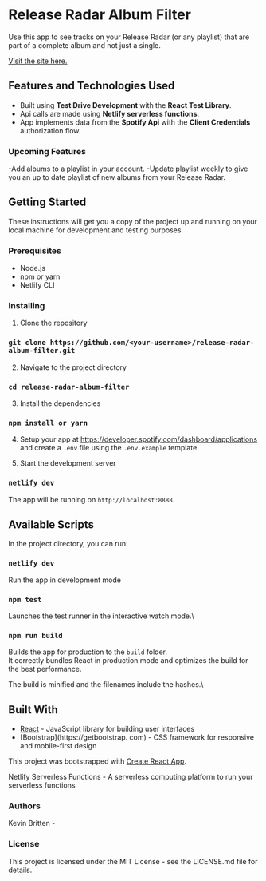 # Release Radar Album Filter

Use this app to see tracks on your Release Radar (or any playlist) that are part of a complete album and not just a single.

[Visit the site here.](https://famous-bunny-a4183b.netlify.app/)

## Features and Technologies Used

- Built using **Test Drive Development** with the **React Test Library**.
- Api calls are made using **Netlify serverless functions**.
- App implements data from the **Spotify Api** with the **Client Credentials** authorization flow.

### Upcoming Features

-Add albums to a playlist in your account.
-Update playlist weekly to give you an up to date playlist of new albums from your Release Radar.

## Getting Started

These instructions will get you a copy of the project up and running on your local machine for development and testing purposes.

### Prerequisites

- Node.js
- npm or yarn
- Netlify CLI

### Installing

1. Clone the repository

### `git clone https://github.com/<your-username>/release-radar-album-filter.git`

2. Navigate to the project directory

### `cd release-radar-album-filter`

3. Install the dependencies

### `npm install or yarn`

4. Setup your app at https://developer.spotify.com/dashboard/applications and create a `.env` file using the `.env.example` template

5. Start the development server

### `netlify dev`

The app will be running on `http://localhost:8888`.

## Available Scripts

In the project directory, you can run:

### `netlify dev`

Run the app in development mode

### `npm test`

Launches the test runner in the interactive watch mode.\

### `npm run build`

Builds the app for production to the `build` folder.\
It correctly bundles React in production mode and optimizes the build for the best performance.

The build is minified and the filenames include the hashes.\

## Built With

- [React](https://reactjs.org) - JavaScript library for building user interfaces
- [Bootstrap](https://getbootstrap.
  com) - CSS framework for responsive and mobile-first design

This project was bootstrapped with [Create React App](https://github.com/facebook/create-react-app).

Netlify Serverless Functions - A serverless computing platform to run your serverless functions

### Authors

Kevin Britten - <KevinBritten>

### License

This project is licensed under the MIT License - see the LICENSE.md file for details.
